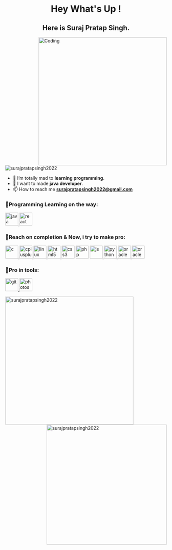 <h1 align="center">Hey What's Up !</h1>
<h2 align="center">Here is Suraj Pratap Singh.</h2>
<img align="right" alt="Coding" width="400" src="https://cdn.dribbble.com/users/1162077/screenshots/3848914/programmer.gif">

<p align="left"> <img src="https://komarev.com/ghpvc/?username=surajpratapsingh2022&label=Profile%20views&color=0e75b6&style=flat" alt="surajpratapsingh2022" /> </p>

- 🤯 I’m totally mad to **learning programming**.
- 🔭 I want to made **java developer**.
- 📫 How to reach me **surajpratapsingh2022@gmail.com**

<h3 align="left">🌱Programming Learning on the way:</h3>
<p align="left"> 
  <a href="https://www.java.com" target="_blank" rel="noreferrer"> <img src="https://upload.wikimedia.org/wikipedia/en/thumb/3/30/Java_programming_language_logo.svg/1200px-Java_programming_language_logo.svg.png" alt="java" width="40" height="40"/> </a> 
  <a href="https://react.dev/" target="_blank" rel="noreferrer"> <img src="https://spider-man-wiki.vercel.app/img/react.png" alt="react" width="40" height="40"/> </a> 
</p>


<h3 align="left">🌴Reach on completion & Now, i try to make pro:</h3>
<p align="left"> 
  <a href="https://www.cprogramming.com/" target="_blank" rel="noreferrer"> <img src="https://upload.wikimedia.org/wikipedia/commons/thumb/1/18/C_Programming_Language.svg/695px-C_Programming_Language.svg.png" alt="c" width="40" height="40"/> </a>
  <a href="https://www.w3schools.com/cpp/" target="_blank" rel="noreferrer"> <img src="https://isocpp.org/assets/images/cpp_logo.png" alt="cplusplus" width="40" height="40"/> </a>
  <a href="https://www.linux.org/" target="_blank" rel="noreferrer"> <img src="https://seeklogo.com/images/L/linux-logo-704D6BB91C-seeklogo.com.png" alt="linux" width="40" height="40"/> </a> 
  <a href="https://www.w3.org/html/" target="_blank" rel="noreferrer"> <img src="https://upload.wikimedia.org/wikipedia/commons/thumb/3/38/HTML5_Badge.svg/800px-HTML5_Badge.svg.png" alt="html5" width="40" height="40"/> </a>
  <a href="https://www.w3schools.com/css/" target="_blank" rel="noreferrer"> <img src="https://upload.wikimedia.org/wikipedia/commons/thumb/6/62/CSS3_logo.svg/2048px-CSS3_logo.svg.png" alt="css3" width="40" height="40"/></a> 
  <a href="https://www.w3.org/html/" target="_blank" rel="noreferrer"> <img src="https://upload.wikimedia.org/wikipedia/commons/thumb/2/27/PHP-logo.svg/800px-PHP-logo.svg.png" alt="php" width="40" height="40"/></a> 
  <a href="https://www.javascript.com/" target="_blank" rel="noreferrer"> <img src="https://cdn.worldvectorlogo.com/logos/javascript-1.svg
" alt="js" width="40" height="40"/> </a> 
  <a href="https://www.python.org" target="_blank" rel="noreferrer"> <img src="https://s3.dualstack.us-east-2.amazonaws.com/pythondotorg-assets/media/community/logos/python-logo-only.png" alt="python" width="40" height="40"/> </a> 
  <a href="https://www.oracle.com/" target="_blank" rel="noreferrer"> <img src="https://www.techasoft.com/debug/img/oracle.png" alt="oracle" width="40" height="40"/> </a> 
  <a href="https://www.mysql.com/" target="_blank" rel="noreferrer"> <img src="https://upload.wikimedia.org/wikipedia/commons/thumb/b/b2/Database-mysql.svg/1448px-Database-mysql.svg.png
" alt="oracle" width="40" height="40"/> </a> 
</p>

<h3 align="left">🌳Pro in tools:</h3>
<p align="left"> <a href="https://git-scm.com/" target="_blank" rel="noreferrer"> <img src="https://www.vectorlogo.zone/logos/git-scm/git-scm-icon.svg" alt="git" width="40" height="40"/> </a> <a href="https://www.photoshop.com/en" target="_blank" rel="noreferrer"> <img src="https://cdn-icons-png.flaticon.com/512/5440/5440062.png" alt="photoshop" width="40" height="40"/> </a> </p>


<p><img align="left" width= "400" src="https://github-readme-streak-stats.herokuapp.com/?user=surajpratapsingh2022&" alt="surajpratapsingh2022" /></p>

<p><img align="right" width= "375" src="https://github-readme-stats.vercel.app/api?username=surajpratapsingh2022&show_icons=true&locale=en" alt="surajpratapsingh2022" /></p>




